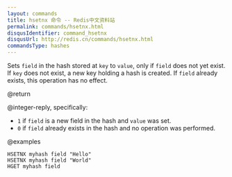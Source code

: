 ```yaml
---
layout: commands
title: hsetnx 命令 -- Redis中文资料站
permalink: commands/hsetnx.html
disqusIdentifier: command_hsetnx
disqusUrl: http://redis.cn/commands/hsetnx.html
commandsType: hashes
---
```


Sets `field` in the hash stored at `key` to `value`, only if `field` does not
yet exist.
If `key` does not exist, a new key holding a hash is created.
If `field` already exists, this operation has no effect.

@return

@integer-reply, specifically:

* `1` if `field` is a new field in the hash and `value` was set.
* `0` if `field` already exists in the hash and no operation was performed.

@examples

```cli
HSETNX myhash field "Hello"
HSETNX myhash field "World"
HGET myhash field
```
